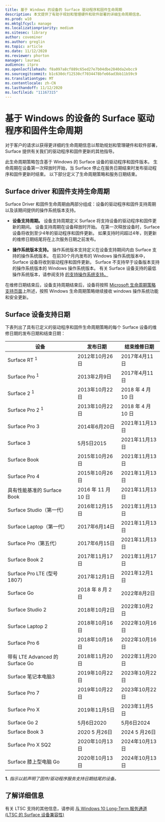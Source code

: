 ```yaml
---
title: 基于 Windows 的设备的 Surface 驱动程序和固件生命周期
description: 本文提供了有助于规划和管理硬件和软件部署的详细生命周期信息。
ms.prod: w10
ms.mktglfcycl: manage
ms.localizationpriority: medium
ms.sitesec: library
author: coveminer
ms.author: greglin
ms.topic: article
ms.date: 11/12/2020
ms.reviewer: phorton
manager: laurawi
audience: itpro
ms.openlocfilehash: f8a097a8cf889c65ed27e7b04dbe2840da2ebcc9
ms.sourcegitcommit: b1c630dcf12530cf7034478bfe66ad3bb11b59c9
ms.translationtype: MT
ms.contentlocale: zh-CN
ms.lasthandoff: 11/12/2020
ms.locfileid: "11167315"
---
```

# 基于 Windows 的设备的 Surface 驱动程序和固件生命周期
 
对于客户的请求以获得更详细的生命周期信息以帮助规划和管理硬件和软件部署，Surface 提供有关我们的驱动程序和固件更新的其他指导。
 
此生命周期策略包含基于 Windows 的 Surface 设备的驱动程序和固件版本。 生命周期在设备第一次释放时开始，当 Surface 停止在服务日期结束时发布驱动程序和固件更新时结束。 以下部分定义了生命周期策略和服务日期结束。

## Surface driver 和固件支持生命周期
 
Surface Driver 和固件生命周期由两部分组成：设备的驱动程序和固件支持周期以及该期间提供的操作系统版本支持。

- **设备支持周期。** 设备支持周期定义 Surface 将支持设备的驱动程序和固件更新的期间。 设备支持周期在设备释放时开始。 在第一次释放设备时，Surface 设备将收到至少4年的驱动程序和固件更新。 如果支持时间超过4年，则更新的维修日期结尾将在上次服务日期之前发布。

- **操作系统版本支持。** 操作系统版本支持定义在设备支持期间内由 Surface 支持的操作系统版本。 在前30个月内发布的 Windows 操作系统版本中，Surface 设备将收到驱动程序和固件更新。 Surface 不支持早于设备版本支持的操作系统版本的 Windows 操作系统版本。 有关 Surface 设备支持的最低操作系统版本，请参阅支持 [的支持操作系统支持。](https://support.microsoft.com/help/2858199/surface-supported-operating-systems)  

 
在维修日期结束后，设备支持周期结束后，设备将按照  [Microsoft 生命周期策略支持页面](https://support.microsoft.com/hub/4095338/microsoft-lifecycle-policy)上所述，按照 Windows 生命周期策略继续接收 windows 操作系统功能和安全更新。
 

## Surface 设备支持日期

下表列出了具有已定义的驱动程序和固件生命周期策略的每个 Surface 设备的维修日期的发布日期和结束日期：
 

 设备                             | 发布日期 | 结束维修日期 |
| ---------------------------------- | ------------ | --------------------- |
| Surface RT <sup> 1</sup>             | 2012年10月26日   | 2017年4月11日             |
| Surface Pro <sup> 1</sup>            | 2013年2月9日     | 2017年4月11日             |
| Surface 2 <sup> 1</sup>              | 2013年10月22日   | 2018 年 4 月 10 日             |
| Surface Pro 2 <sup> 1</sup>          | 2013年10月22日   | 2018 年 4 月 10 日             |
| Surface Pro 3                      | 2014年6月20日    | 2021年11月13日            |
| Surface 3                          | 5月5日2015     | 2021年11月13日            |
| Surface Book                       | 2015年10月26日   | 2021年11月13日            |
| Surface Pro 4                      | 2015年10月26日   | 2021年11月13日            |
| 具有性能基准的 Surface Book | 2016 年 11 月 10 日   | 2021年11月13日            |
| Surface Studio（第一代）           | 2016年12月15日   | 2021年11月13日            |
| Surface Laptop（第一代）           | 2017年6月14日    | 2021年11月13日            |
| Surface Pro（第五代）              | 2017年6月15日    | 2021年11月13日            |
| Surface Book 2                     | 2017年11月17日   | 2021年11月17日            |
| Surface Pro LTE (型号 1807)        | 2017年12月1日    | 2021年12月1日             |
| Surface Go                         | 2018 年 8 月 2 日     | 2022年8月2日              |
| Surface Studio 2                   | 2018年10月2日    | 2022年10月2日             |
| Surface Laptop 2                   | 2018年10月16日   | 2022年10月16日            |
| Surface Pro 6                      | 2018年10月16日   | 2022年10月16日            |
| 带有 LTE Advanced 的 Surface Go       | 2018年11月20日   | 2022年11月20日            |
| Surface 笔记本电脑3                   | 2019年10月22日   | 2023年10月22日            |
| Surface Pro 7                      | 2019年10月22日   | 2023年10月22日            |
| Surface Pro X                      | 2019年11月5日    | 2023年11月5日             |
| Surface Go 2                       | 5月6日2020     | 5月6日2024              |
| Surface Book 3                     | 2020 5 月26日    | 2024 5 月26日             |
| Surface Pro X SQ2                  | 2020年10月13日   | 2024年10月13日            |
| Surface 膝上型电脑 Go                  | 2020年10月13日   | 2024年10月13日            |

 
 **1.** *指示以前声明了固件/驱动程序服务支持日期结尾的设备。*
 
## 了解详细信息

有关 LTSC 支持的其他信息，请参阅 [与 Windows 10 Long-Term 服务通道 (LTSC 的 Surface 设备兼容性) ](surface-device-compatibility-with-windows-10-ltsc.md)
 
 

